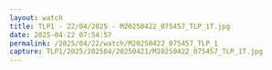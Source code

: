 ```yaml
---
layout: watch
title: TLP1 - 22/04/2025 - M20250422_075457_TLP_1T.jpg
date: 2025-04-22 07:54:57
permalink: /2025/04/22/watch/M20250422_075457_TLP_1
capture: TLP1/2025/202504/20250421/M20250422_075457_TLP_1T.jpg
---
```

